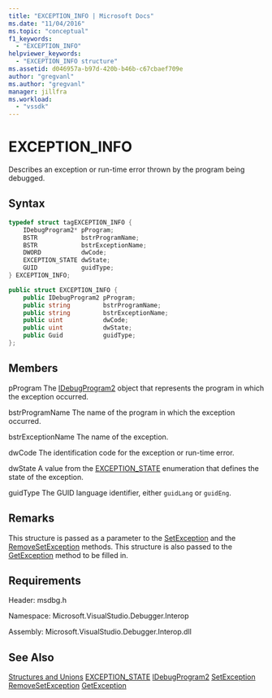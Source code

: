 ```yaml
---
title: "EXCEPTION_INFO | Microsoft Docs"
ms.date: "11/04/2016"
ms.topic: "conceptual"
f1_keywords:
  - "EXCEPTION_INFO"
helpviewer_keywords:
  - "EXCEPTION_INFO structure"
ms.assetid: d046957a-b97d-420b-b46b-c67cbaef709e
author: "gregvanl"
ms.author: "gregvanl"
manager: jillfra
ms.workload:
  - "vssdk"
---
```

# EXCEPTION_INFO
Describes an exception or run-time error thrown by the program being debugged.

## Syntax

```cpp
typedef struct tagEXCEPTION_INFO {
    IDebugProgram2* pProgram;
    BSTR            bstrProgramName;
    BSTR            bstrExceptionName;
    DWORD           dwCode;
    EXCEPTION_STATE dwState;
    GUID            guidType;
} EXCEPTION_INFO;
```

```csharp
public struct EXCEPTION_INFO {
    public IDebugProgram2 pProgram;
    public string         bstrProgramName;
    public string         bstrExceptionName;
    public uint           dwCode;
    public uint           dwState;
    public Guid           guidType;
};
```

## Members
pProgram
The [IDebugProgram2](../../../extensibility/debugger/reference/idebugprogram2.md) object that represents the program in which the exception occurred.

bstrProgramName
The name of the program in which the exception occurred.

bstrExceptionName
The name of the exception.

dwCode
The identification code for the exception or run-time error.

dwState
A value from the [EXCEPTION_STATE](../../../extensibility/debugger/reference/exception-state.md) enumeration that defines the state of the exception.

guidType
The GUID language identifier, either `guidLang` or `guidEng`.

## Remarks
This structure is passed as a parameter to the [SetException](../../../extensibility/debugger/reference/idebugengine2-setexception.md) and the [RemoveSetException](../../../extensibility/debugger/reference/idebugengine2-removesetexception.md) methods. This structure is also passed to the [GetException](../../../extensibility/debugger/reference/idebugexceptionevent2-getexception.md) method to be filled in.

## Requirements
Header: msdbg.h

Namespace: Microsoft.VisualStudio.Debugger.Interop

Assembly: Microsoft.VisualStudio.Debugger.Interop.dll

## See Also
[Structures and Unions](../../../extensibility/debugger/reference/structures-and-unions.md)
[EXCEPTION_STATE](../../../extensibility/debugger/reference/exception-state.md)
[IDebugProgram2](../../../extensibility/debugger/reference/idebugprogram2.md)
[SetException](../../../extensibility/debugger/reference/idebugengine2-setexception.md)
[RemoveSetException](../../../extensibility/debugger/reference/idebugengine2-removesetexception.md)
[GetException](../../../extensibility/debugger/reference/idebugexceptionevent2-getexception.md)
